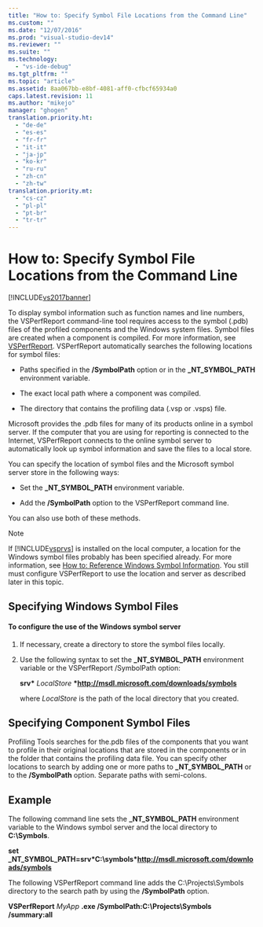 ```yaml
---
title: "How to: Specify Symbol File Locations from the Command Line"
ms.custom: ""
ms.date: "12/07/2016"
ms.prod: "visual-studio-dev14"
ms.reviewer: ""
ms.suite: ""
ms.technology: 
  - "vs-ide-debug"
ms.tgt_pltfrm: ""
ms.topic: "article"
ms.assetid: 8aa067bb-e8bf-4081-aff0-cfbcf65934a0
caps.latest.revision: 11
ms.author: "mikejo"
manager: "ghogen"
translation.priority.ht: 
  - "de-de"
  - "es-es"
  - "fr-fr"
  - "it-it"
  - "ja-jp"
  - "ko-kr"
  - "ru-ru"
  - "zh-cn"
  - "zh-tw"
translation.priority.mt: 
  - "cs-cz"
  - "pl-pl"
  - "pt-br"
  - "tr-tr"
---
```

# How to: Specify Symbol File Locations from the Command Line
[!INCLUDE[vs2017banner](../code-quality/includes/vs2017banner.md)]

To display symbol information such as function names and line numbers, the VSPerfReport command-line tool requires access to the symbol (.pdb) files of the profiled components and the Windows system files. Symbol files are created when a component is compiled. For more information, see [VSPerfReport](../profiling/vsperfreport.md). VSPerfReport automatically searches the following locations for symbol files:  
  
-   Paths specified in the **/SymbolPath** option or in the **_NT_SYMBOL_PATH** environment variable.  
  
-   The exact local path where a component was compiled.  
  
-   The directory that contains the profiling data (.vsp or .vsps) file.  
  
 Microsoft provides the .pdb files for many of its products online in a symbol server. If the computer that you are using for reporting is connected to the Internet, VSPerfReport connects to the online symbol server to automatically look up symbol information and save the files to a local store.  
  
 You can specify the location of symbol files and the Microsoft symbol server store in the following ways:  
  
-   Set the **_NT_SYMBOL_PATH** environment variable.  
  
-   Add the **/SymbolPath** option to the VSPerfReport command line.  
  
 You can also use both of these methods.  
  
> [!NOTE]
>  If [!INCLUDE[vsprvs](../code-quality/includes/vsprvs_md.md)] is installed on the local computer, a location for the Windows symbol files probably has been specified already. For more information, see [How to: Reference Windows Symbol Information](../profiling/how-to--reference-windows-symbol-information.md). You still must configure VSPerfReport to use the location and server as described later in this topic.  
  
## Specifying Windows Symbol Files  
  
#### To configure the use of the Windows symbol server  
  
1.  If necessary, create a directory to store the symbol files locally.  
  
2.  Use the following syntax to set the **_NT_SYMBOL_PATH** environment variable or the VSPerfReport /SymbolPath option:  
  
     **srv\*** *LocalStore* **\*http://msdl.microsoft.com/downloads/symbols**  
  
     where *LocalStore* is the path of the local directory that you created.  
  
## Specifying Component Symbol Files  
 Profiling Tools searches for the.pdb files of the components that you want to profile in their original locations that are stored in the components or in the folder that contains the profiling data file. You can specify other locations to search by adding one or more paths to **_NT_SYMBOL_PATH** or to the **/SymbolPath** option. Separate paths with semi-colons.  
  
## Example  
 The following command line sets the **_NT_SYMBOL_PATH** environment variable to the Windows symbol server and the local directory to **C:\Symbols**.  
  
 **set  _NT_SYMBOL_PATH=srv\*C:\symbols\*http://msdl.microsoft.com/downloads/symbols**  
  
 The following VSPerfReport command line adds the C:\Projects\Symbols directory to the search path by using the **/SymbolPath** option.  
  
 **VSPerfReport**  *MyApp* **.exe /SymbolPath:C:\Projects\Symbols /summary:all**